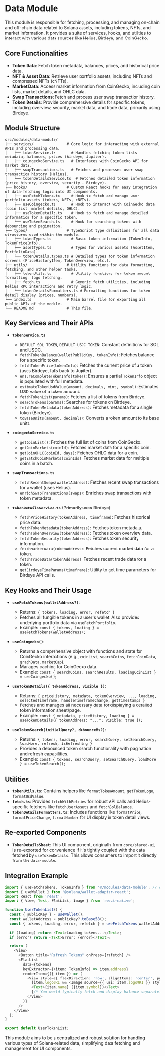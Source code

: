 # Data Module

This module is responsible for fetching, processing, and managing on-chain and off-chain data related to Solana assets, including tokens, NFTs, and market information. It provides a suite of services, hooks, and utilities to interact with various data sources like Helius, Birdeye, and CoinGecko.

## Core Functionalities

- **Token Data**: Fetch token metadata, balances, prices, and historical price data.
- **NFT & Asset Data**: Retrieve user portfolio assets, including NFTs and compressed NFTs (cNFTs).
- **Market Data**: Access market information from CoinGecko, including coin lists, market details, and OHLC data.
- **Swap Transactions**: Fetch and process user swap transaction history.
- **Token Details**: Provide comprehensive details for specific tokens, including overview, security, market data, and trade data, primarily using Birdeye.

## Module Structure

```
src/modules/data-module/
├── services/               # Core logic for interacting with external APIs and processing data.
│   ├── tokenService.ts       # Handles fetching token lists, metadata, balances, prices (Birdeye, Jupiter).
│   ├── coingeckoService.ts   # Interfaces with CoinGecko API for market data.
│   ├── swapTransactions.ts   # Fetches and processes user swap transaction history (Helius).
│   └── tokenDetailsService.ts  # Fetches detailed token information (price history, overview, security - Birdeye).
├── hooks/                  # Custom React hooks for easy integration of data-fetching logic into UI components.
│   ├── useFetchTokens.ts     # Hook to fetch and manage user portfolio assets (tokens, NFTs, cNFTs).
│   ├── useCoingecko.ts       # Hook to interact with CoinGecko data (coin list, market details, OHLC).
│   ├── useTokenDetails.ts    # Hook to fetch and manage detailed information for a specific token.
│   └── useTokenSearch.ts     # Hook for searching tokens with debouncing and pagination.
├── types/                  # TypeScript type definitions for all data structures used within the module.
│   ├── tokenTypes.ts         # Basic token information (TokenInfo, TokenPriceInfo).
│   ├── assetTypes.ts         # Types for various assets (AssetItem, PortfolioData).
│   └── tokenDetails.types.ts # Detailed types for token information screens (PriceHistoryItem, TokenOverview, etc.).
├── utils/                  # Utility functions for data formatting, fetching, and other helper tasks.
│   ├── tokenUtils.ts         # Utility functions for token amount formatting, logo fetching.
│   ├── fetch.ts              # Generic fetch utilities, including Helius RPC interactions and retry logic.
│   └── tokenDetailsFormatters.ts # Formatting functions for token detail display (prices, numbers).
└── index.ts                # Main barrel file for exporting all public APIs of the module.
└── README.md               # This file.
```

## Key Services and Their APIs

- **`tokenService.ts`**
    - `DEFAULT_SOL_TOKEN`, `DEFAULT_USDC_TOKEN`: Constant definitions for SOL and USDC.
    - `fetchTokenBalance(walletPublicKey, tokenInfo)`: Fetches balance for a specific token.
    - `fetchTokenPrice(tokenInfo)`: Fetches the current price of a token (uses Birdeye, falls back to Jupiter).
    - `ensureCompleteTokenInfo(token)`: Ensures a partial `TokenInfo` object is populated with full metadata.
    - `estimateTokenUsdValue(amount, decimals, mint, symbol)`: Estimates USD value of a token amount.
    - `fetchTokenList(params)`: Fetches a list of tokens from Birdeye.
    - `searchTokens(params)`: Searches for tokens on Birdeye.
    - `fetchTokenMetadata(tokenAddress)`: Fetches metadata for a single token (Birdeye).
    - `toBaseUnits(amount, decimals)`: Converts a token amount to its base units.

- **`coingeckoService.ts`**
    - `getCoinList()`: Fetches the full list of coins from CoinGecko.
    - `getCoinMarkets(coinId)`: Fetches market data for a specific coin.
    - `getCoinOHLC(coinId, days)`: Fetches OHLC data for a coin.
    - `getBatchCoinMarkets(coinIds)`: Fetches market data for multiple coins in a batch.

- **`swapTransactions.ts`**
    - `fetchRecentSwaps(walletAddress)`: Fetches recent swap transactions for a wallet (uses Helius).
    - `enrichSwapTransactions(swaps)`: Enriches swap transactions with token metadata.

- **`tokenDetailsService.ts`** (Primarily uses Birdeye)
    - `fetchPriceHistory(tokenAddress, timeframe)`: Fetches historical price data.
    - `fetchTokenMetadata(tokenAddress)`: Fetches token metadata.
    - `fetchTokenOverview(tokenAddress)`: Fetches token overview data.
    - `fetchTokenSecurity(tokenAddress)`: Fetches token security information.
    - `fetchMarketData(tokenAddress)`: Fetches current market data for a token.
    - `fetchTradeData(tokenAddress)`: Fetches recent trade data for a token.
    - `getBirdeyeTimeParams(timeframe)`: Utility to get time parameters for Birdeye API calls.

## Key Hooks and Their Usage

- **`useFetchTokens(walletAddress?)`**: 
    - Returns: `{ tokens, loading, error, refetch }`
    - Fetches all fungible tokens in a user's wallet. Also provides underlying portfolio data via `useFetchPortfolio`.
    - Example: `const { tokens, loading } = useFetchTokens(walletAddress);`

- **`useCoingecko()`**: 
    - Returns a comprehensive object with functions and state for CoinGecko interactions (e.g., `coinList`, `searchCoins`, `fetchCoinData`, `graphData`, `marketCap`).
    - Manages caching for CoinGecko data.
    - Example: `const { searchCoins, searchResults, loadingCoinList } = useCoingecko();`

- **`useTokenDetails({ tokenAddress, visible })`**: 
    - Returns: `{ priceHistory, metadata, tokenOverview, ..., loading, selectedTimeframe, handleTimeframeChange, getTimestamps }`
    - Fetches and manages all necessary data for displaying a detailed token information sheet/page.
    - Example: `const { metadata, priceHistory, loading } = useTokenDetails({ tokenAddress: "..."; visible: true });`

- **`useTokenSearch(initialQuery?, debounceMs?)`**: 
    - Returns: `{ tokens, loading, error, searchQuery, setSearchQuery, loadMore, refresh, isRefreshing }`
    - Provides a debounced token search functionality with pagination and refresh capabilities.
    - Example: `const { tokens, searchQuery, setSearchQuery, loadMore } = useTokenSearch();`

## Utilities

- **`tokenUtils.ts`**: Contains helpers like `formatTokenAmount`, `getTokenLogo`, `formatUsdValue`.
- **`fetch.ts`**: Provides `fetchWithRetries` for robust API calls and Helius-specific fetchers like `fetchUserAssets` and `fetchSolBalance`.
- **`tokenDetailsFormatters.ts`**: Includes functions like `formatPrice`, `formatPriceChange`, `formatNumber` for UI display in token detail views.

## Re-exported Components

- **`TokenDetailsSheet`**: This UI component, originally from `core/shared-ui`, is re-exported for convenience if it's tightly coupled with the data fetched by `useTokenDetails`. This allows consumers to import it directly from the `data-module`.

## Integration Example

```typescript
import { useFetchTokens, TokenInfo } from '@/modules/data-module'; // Assuming @ is an alias for src
import { useWallet } from '@solana/wallet-adapter-react';
import React from 'react';
import { View, Text, FlatList, Image } from 'react-native';

function UserTokenList() {
  const { publicKey } = useWallet();
  const walletAddress = publicKey?.toBase58();
  const { tokens, loading, error, refetch } = useFetchTokens(walletAddress);

  if (loading) return <Text>Loading tokens...</Text>;
  if (error) return <Text>Error: {error}</Text>;

  return (
    <View>
      <Button title="Refresh Tokens" onPress={refetch} />
      <FlatList
        data={tokens}
        keyExtractor={(item: TokenInfo) => item.address}
        renderItem={({ item }) => (
          <View style={{ flexDirection: 'row', alignItems: 'center', padding: 10 }}>
            {item.logoURI && <Image source={{ uri: item.logoURI }} style={{ width: 30, height: 30, marginRight: 10 }} />}
            <Text>{item.name} ({item.symbol})</Text>
            {/* You would typically fetch and display balance separately or enhance TokenInfo */}
          </View>
        )}
      />
    </View>
  );
}

export default UserTokenList;
```

This module aims to be a centralized and robust solution for handling various types of Solana-related data, simplifying data fetching and management for UI components.
